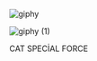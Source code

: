 
![giphy](https://user-images.githubusercontent.com/100293979/224545177-25e00e4a-99f3-4fd4-8dd7-6f4578126cda.gif)

![giphy (1)](https://user-images.githubusercontent.com/100293979/224545243-d7168afb-cdda-4ff6-83dd-b497521824d0.gif)

CAT SPECİAL FORCE
<!---
Rampos00/Rampos00 is a ✨ special ✨ repository because its `README.md` (this file) appears on your GitHub profile.
You can click the Preview link to take a look at your changes.
--->



